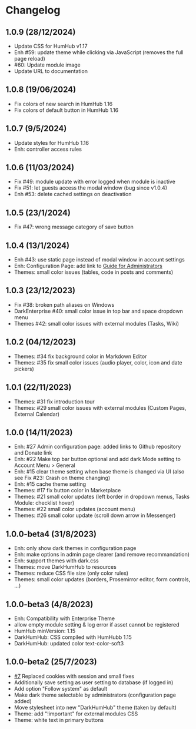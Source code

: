 Changelog
=========
## 1.0.9 (28/12/2024)
- Update CSS for HumHub v1.17
- Enh #59: update theme while clicking via JavaScript (removes the full page reload)
- #60: Update module image
- Update URL to documentation

## 1.0.8 (19/06/2024)
- Fix colors of new search in HumHub 1.16
- Fix colors of default button in HumHub 1.16

## 1.0.7 (9/5/2024)
- Update styles for HumHub 1.16
- Enh: controller access rules

## 1.0.6 (11/03/2024) 
- Fix #49: module update with error logged when module is inactive
- Fix #51: let guests access the modal window (bug since v1.0.4)
- Enh #53: delete cached settings on deactivation

## 1.0.5 (23/1/2024)
- Fix #47: wrong message category of save button

## 1.0.4 (13/1/2024)
- Enh #43: use static page instead of modal window in account settings
- Enh: Configuration Page: add link to [Guide for Administrators](https://community.humhub.com/u/felixhahn/wiki/Dark+Mode+-+Guide+for+Administrators)
- Themes: small color issues (tables, code in posts and comments)

## 1.0.3 (23/12/2023)
- Fix #38: broken path aliases on Windows
- DarkEnterprise #40: small color issue in top bar and space dropdown menu
- Themes #42: small color issues with external modules (Tasks, Wiki)

## 1.0.2 (04/12/2023)
- Themes: #34 fix background color in Markdown Editor
- Themes: #35 fix small color issues (audio player, color, icon and date pickers)

## 1.0.1 (22/11/2023)
- Themes: #31 fix introduction tour
- Themes: #29 small color issues with external modules (Custom Pages, External Calendar)

## 1.0.0 (14/11/2023)
- Enh: #27 Admin configuration page: added links to Github repository and Donate link
- Enh: #22 Make top bar button optional and add dark Mode setting to Account Menu > General
- Enh: #15 clear theme setting when base theme is changed via UI (also see Fix #23: Crash on theme changing)
- Enh: #15 cache theme setting
- Themes: #17 fix button color in Marketplace
- Themes: #21 small color updates (left border in dropdown menus, Tasks Module: checklist hover)
- Themes: #22 small color updates (account menu)
- Themes: #26 small color update (scroll down arrow in Messenger)

## 1.0.0-beta4 (31/8/2023)
- Enh: only show dark themes in configuration page
- Enh: make options in admin page clearer (and remove recommandation)
- Enh: support themes with dark.css
- Themes: move DarkHumHub to resources
- Themes: reduce CSS file size (only color rules)
- Themes: small color updates (borders, Prosemirror editor, form controls, ...)

## 1.0.0-beta3 (4/8/2023)
- Enh: Compatibility with Enterprise Theme
- allow empty module setting & log error if asset cannot be registered
- HumHub minVersion: 1.15
- DarkHumHub: CSS compiled with HumHubb 1.15
- DarkHumHub: updated color text-color-soft3

## 1.0.0-beta2 (25/7/2023)
- [#7](https://github.com/felixhahnweilheim/humhub-dark-mode/pull/7) Replaced cookies with session and small fixes
- Additionally save setting as user setting to database (if logged in)
- Add option "Follow system" as default
- Make dark theme selectable by administrators (configuration page added)
- Move stylesheet into new "DarkHumHub" theme (taken by default)
- Theme: add "!important" for external modules CSS
- Theme: white text in primary buttons
